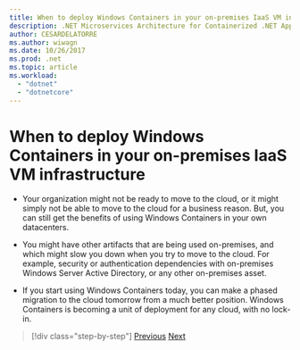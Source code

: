 ```yaml
---
title: When to deploy Windows Containers in your on-premises IaaS VM infrastructure
description: .NET Microservices Architecture for Containerized .NET Applications | When to deploy Windows Containers in your on-premises IaaS VM infrastructure
author: CESARDELATORRE
ms.author: wiwagn
ms.date: 10/26/2017
ms.prod: .net
ms.topic: article
ms.workload: 
  - "dotnet"
  - "dotnetcore"
---
```

# When to deploy Windows Containers in your on-premises IaaS VM infrastructure

-   Your organization might not be ready to move to the cloud, or it might simply not be able to move to the cloud for a business reason. But, you can still get the benefits of using Windows Containers in your own datacenters.

-   You might have other artifacts that are being used on-premises, and which might slow you down when you try to move to the cloud. For example, security or authentication dependencies with on-premises Windows Server Active Directory, or any other on-premises asset.

-   If you start using Windows Containers today, you can make a phased migration to the cloud tomorrow from a much better position. Windows Containers is becoming a unit of deployment for any cloud, with no lock-in.

>[!div class="step-by-step"]
[Previous](when-not-to-deploy-to-windows-containers.md)
[Next](when-to-deploy-windows-containers-to-azure-vms-iaas-cloud.md)

